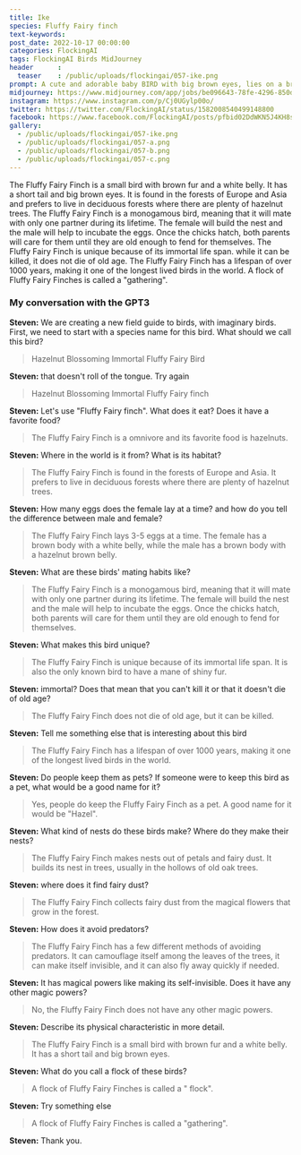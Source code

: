 ```yaml
---
title: Ike
species: Fluffy Fairy finch
text-keywords: 
post_date: 2022-10-17 00:00:00
categories: FlockingAI
tags: FlockingAI Birds MidJourney 
header      :
  teaser    : /public/uploads/flockingai/057-ike.png
prompt: A cute and adorable baby BIRD with big brown eyes, lies on a branch with leaves , hazelnut blossom,stream,enchanting,immortal,fluffy, shiny mane,Petals,fairyism,unreal engine 5 and Octane Render,highly detailed, photorealistic, cinematic, natural colors
midjourney: https://www.midjourney.com/app/jobs/be096643-78fe-4296-850d-647d0616a9d7
instagram: https://www.instagram.com/p/Cj0UGylp00o/
twitter: https://twitter.com/FlockingAI/status/1582008540499148800
facebook: https://www.facebook.com/FlockingAI/posts/pfbid02DdWKN5J4KH8sxdET2dw44X7MKFFUUoicBYcttc7MZGbzGe3g6HGBX41HkixvzT4jl
gallery: 
  - /public/uploads/flockingai/057-ike.png
  - /public/uploads/flockingai/057-a.png
  - /public/uploads/flockingai/057-b.png
  - /public/uploads/flockingai/057-c.png
---
```


The Fluffy Fairy Finch is a small bird with brown fur and a white belly. It has a short tail and big brown eyes. It is found in the forests of Europe and Asia and prefers to live in deciduous forests where there are plenty of hazelnut trees. The Fluffy Fairy Finch is a monogamous bird, meaning that it will mate with only one partner during its lifetime. The female will build the nest and the male will help to incubate the eggs. Once the chicks hatch, both parents will care for them until they are old enough to fend for themselves. The Fluffy Fairy Finch is unique because of its immortal life span. while it can be killed, it does not die of old age. The Fluffy Fairy Finch has a lifespan of over 1000 years, making it one of the longest lived birds in the world. A flock of Fluffy Fairy Finches is called a "gathering".

### My conversation with the GPT3

**Steven:** We are creating a new field guide to birds, with imaginary birds. First, we need to start with a species name for this bird. What should we call this bird?

> Hazelnut Blossoming Immortal Fluffy Fairy Bird

**Steven:** that doesn't roll of the tongue. Try again

> Hazelnut Blossoming Immortal Fluffy Fairy finch

**Steven:** Let's use "Fluffy Fairy finch". What does it eat? Does it have a favorite food?

> The Fluffy Fairy Finch is a omnivore and its favorite food is hazelnuts.

**Steven:** Where in the world is it from? What is its habitat?

> The Fluffy Fairy Finch is found in the forests of Europe and Asia. It prefers to live in deciduous forests where there are plenty of hazelnut trees.

**Steven:** How many eggs does the female lay at a time? and how do you tell the difference between male and female?

> The Fluffy Fairy Finch lays 3-5 eggs at a time. The female has a brown body with a white belly, while the male has a brown body with a hazelnut brown belly.

**Steven:** What are these birds' mating habits like?

> The Fluffy Fairy Finch is a monogamous bird, meaning that it will mate with only one partner during its lifetime. The female will build the nest and the male will help to incubate the eggs. Once the chicks hatch, both parents will care for them until they are old enough to fend for themselves.

**Steven:** What makes this bird unique?

> The Fluffy Fairy Finch is unique because of its immortal life span. It is also the only known bird to have a mane of shiny fur.

**Steven:** immortal? Does that mean that you can't kill it or that it doesn't die of old age?

> The Fluffy Fairy Finch does not die of old age, but it can be killed.

**Steven:** Tell me something else that is interesting about this bird

> The Fluffy Fairy Finch has a lifespan of over 1000 years, making it one of the longest lived birds in the world.

**Steven:** Do people keep them as pets? If someone were to keep this bird as a pet, what would be a good name for it?

> Yes, people do keep the Fluffy Fairy Finch as a pet. A good name for it would be "Hazel".

**Steven:** What kind of nests do these birds make? Where do they make their nests?

> The Fluffy Fairy Finch makes nests out of petals and fairy dust. It builds its nest in trees, usually in the hollows of old oak trees.

**Steven:** where does it find fairy dust?

> The Fluffy Fairy Finch collects fairy dust from the magical flowers that grow in the forest.

**Steven:** How does it avoid predators?

> The Fluffy Fairy Finch has a few different methods of avoiding predators. It can camouflage itself among the leaves of the trees, it can make itself invisible, and it can also fly away quickly if needed.

**Steven:** It has magical powers like making its self-invisible. Does it have any other magic powers?

> No, the Fluffy Fairy Finch does not have any other magic powers.

**Steven:** Describe its physical characteristic in more detail.

> The Fluffy Fairy Finch is a small bird with brown fur and a white belly. It has a short tail and big brown eyes.

**Steven:** What do you call a flock of these birds?

> A flock of Fluffy Fairy Finches is called a " flock".

**Steven:** Try something else

> A flock of Fluffy Fairy Finches is called a "gathering".

**Steven:** Thank you.
